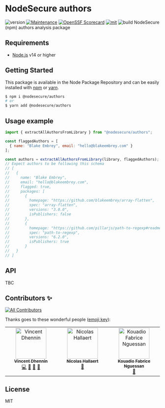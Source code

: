 # NodeSecure authors
![version](https://img.shields.io/badge/dynamic/json.svg?style=for-the-badge&url=https://raw.githubusercontent.com/NodeSecure/authors/master/package.json&query=$.version&label=Version)
[![Maintenance](https://img.shields.io/badge/Maintained%3F-yes-green.svg?style=for-the-badge)](https://github.com/NodeSecure/authors/graphs/commit-activity)
[![OpenSSF Scorecard](https://api.securityscorecards.dev/projects/github.com/NodeSecure/authors/badge?style=for-the-badge)](https://api.securityscorecards.dev/projects/github.com/NodeSecure/authors)
[![mit](https://img.shields.io/github/license/NodeSecure/authors.svg?style=for-the-badge)](https://github.com/NodeSecure/authors/blob/master/LICENSE)
![build](https://img.shields.io/github/actions/workflow/status/NodeSecure/authors/main.yml?style=for-the-badge)
NodeSecure (npm) authors analysis package

## Requirements
- [Node.js](https://nodejs.org/en/) v14 or higher

## Getting Started

This package is available in the Node Package Repository and can be easily installed with [npm](https://docs.npmjs.com/getting-started/what-is-npm) or [yarn](https://yarnpkg.com).

```bash
$ npm i @nodesecure/authors
# or
$ yarn add @nodesecure/authors
```

## Usage example

```js
import { extractAllAuthorsFromLibrary } from "@nodesecure/authors";

const flaggedAuthors = [
  { name: "Blake Embrey", email: "hello@blakeembrey.com" }
];

const authors = extractAllAuthorsFromLibrary(library, flaggedAuthors);
// Expect authors to be following this schema
// [
//   {
//     name: "Blake Embrey",
//     email: "hello@blakeembrey.com",
//     flagged: true,
//     packages: [
//       {
//         homepage: "https://github.com/blakeembrey/array-flatten",
//         spec: "array-flatten",
//         versions: "3.0.0",
//         isPublishers: false
//       },
//       {
//         homepage: "https://github.com/pillarjs/path-to-regexp#readme",
//         spec: "path-to-regexp",
//         versions: "6.2.0",
//         isPublishers: true
//       }
//   }
// ]
```

## API

TBC

## Contributors ✨

<!-- ALL-CONTRIBUTORS-BADGE:START - Do not remove or modify this section -->
[![All Contributors](https://img.shields.io/badge/all_contributors-3-orange.svg?style=flat-square)](#contributors-)
<!-- ALL-CONTRIBUTORS-BADGE:END -->

Thanks goes to these wonderful people ([emoji key](https://allcontributors.org/docs/en/emoji-key)):

<!-- ALL-CONTRIBUTORS-LIST:START - Do not remove or modify this section -->
<!-- prettier-ignore-start -->
<!-- markdownlint-disable -->
<table>
  <tbody>
    <tr>
      <td align="center" valign="top" width="14.28%"><a href="https://github.com/Kawacrepe"><img src="https://avatars.githubusercontent.com/u/40260517?v=4?s=100" width="100px;" alt="Vincent Dhennin"/><br /><sub><b>Vincent Dhennin</b></sub></a><br /><a href="https://github.com/NodeSecure/authors/commits?author=Kawacrepe" title="Code">💻</a> <a href="https://github.com/NodeSecure/authors/pulls?q=is%3Apr+reviewed-by%3AKawacrepe" title="Reviewed Pull Requests">👀</a> <a href="https://github.com/NodeSecure/authors/commits?author=Kawacrepe" title="Documentation">📖</a> <a href="https://github.com/NodeSecure/authors/issues?q=author%3AKawacrepe" title="Bug reports">🐛</a></td>
      <td align="center" valign="top" width="14.28%"><a href="https://www.linkedin.com/in/nicolas-hallaert/"><img src="https://avatars.githubusercontent.com/u/39910164?v=4?s=100" width="100px;" alt="Nicolas Hallaert"/><br /><sub><b>Nicolas Hallaert</b></sub></a><br /><a href="https://github.com/NodeSecure/authors/pulls?q=is%3Apr+reviewed-by%3ARossb0b" title="Reviewed Pull Requests">👀</a></td>
      <td align="center" valign="top" width="14.28%"><a href="https://github.com/fabnguess"><img src="https://avatars.githubusercontent.com/u/72697416?v=4?s=100" width="100px;" alt="Kouadio Fabrice Nguessan"/><br /><sub><b>Kouadio Fabrice Nguessan</b></sub></a><br /><a href="#maintenance-fabnguess" title="Maintenance">🚧</a></td>
    </tr>
  </tbody>
</table>

<!-- markdownlint-restore -->
<!-- prettier-ignore-end -->

<!-- ALL-CONTRIBUTORS-LIST:END -->

## License
MIT
